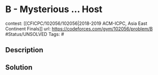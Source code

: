 # B - Mysterious … Host

contest: [[CFICPC/102056/102056|2018-2019 ACM-ICPC, Asia East Continent Finals]]
url: https://codeforces.com/gym/102056/problem/B
#Status/UNSOLVED
Tags: #

## Description

## Solution

